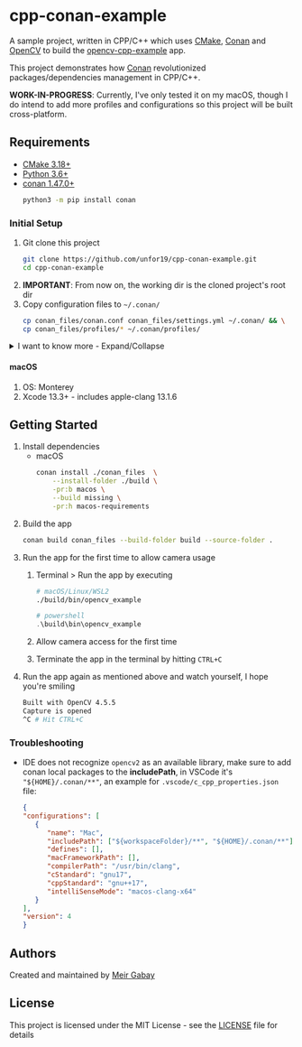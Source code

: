 # cpp-conan-example

A sample project, written in CPP/C++ which uses [CMake](https://cmake.org/), [Conan](https://conan.io/) and [OpenCV](https://opencv.org/) to build the [opencv-cpp-example](https://github.com/opencv/opencv/tree/master/samples/cpp/example_cmake) app.

This project demonstrates how [Conan](https://blog.conan.io/) revolutionized packages/dependencies management in CPP/C++.

**WORK-IN-PROGRESS**: Currently, I've only tested it on my macOS, though I do intend to add more profiles and configurations so this project will be built cross-platform.

## Requirements

- [CMake 3.18+](https://cmake.org/download/)
- [Python 3.6+](https://www.python.org/downloads/)
- [conan 1.47.0+](https://docs.conan.io/en/latest/installation.html)
  ```bash
  python3 -m pip install conan
  ```

### Initial Setup


1. Git clone this project
   ```bash
   git clone https://github.com/unfor19/cpp-conan-example.git
   cd cpp-conan-example
   ```
1. **IMPORTANT**: From now on, the working dir is the cloned project's root dir
2. Copy configuration files to `~/.conan/`
   ```bash
   cp conan_files/conan.conf conan_files/settings.yml ~/.conan/ && \
   cp conan_files/profiles/* ~/.conan/profiles/
   ```

<details>

<summary>I want to know more - Expand/Collapse</summary>

#### Conan Profiles

I'm using [Conan Profiles](https://docs.conan.io/en/latest/reference/profiles.html) per operating system and architecture. 

> Profiles allows users to set a complete configuration set for settings, options, environment variables, and build requirements in a file. [Source](https://docs.conan.io/en/latest/reference/profiles.html)

Check the [conan_files/profiles](./conan_files/profiles) that I've created to build this project.

#### settings.yml

> The input settings for packages in Conan are predefined in ~/.conan/settings.yml file, so only a few like os or compiler are possible. These are the default values, but it is possible to customize them, see Customizing settings. [Source](https://docs.conan.io/en/latest/reference/config_files/settings.yml.html)

I customized this file by adding the value `13.1` to `compiler.apple-clang.version`.

#### Remote registry

We'll use [conancenter](https://docs.conan.io/en/latest/uploading_packages/remotes.html#conancenter) as the default remote registry to fetch dependencies, that is why I haven't added it.

</details>

#### macOS

1. OS: Monterey
2. Xcode 13.3+ - includes apple-clang 13.1.6


## Getting Started

1. Install dependencies
   - macOS
        ```bash
        conan install ./conan_files  \
            --install-folder ./build \
            -pr:b macos \
            --build missing \
            -pr:h macos-requirements 
        ```
2. Build the app
   ```bash
   conan build conan_files --build-folder build --source-folder .
   ```
3. Run the app for the first time to allow camera usage
    1. Terminal > Run the app by executing
       ```bash
       # macOS/Linux/WSL2
       ./build/bin/opencv_example
       ```

       ```powershell
       # powershell
       .\build\bin\opencv_example
       ```
    2. Allow camera access for the first time
    3. Terminate the app in the terminal by hitting `CTRL+C`
4. Run the app again as mentioned above and watch yourself, I hope you're smiling
   ```bash
   Built with OpenCV 4.5.5
   Capture is opened
   ^C # Hit CTRL+C
   ```


### Troubleshooting

- IDE does not recognize `opencv2` as an available library, make sure to add conan local packages to the **includePath**, in VSCode it's `"${HOME}/.conan/**"`, an example for `.vscode/c_cpp_properties.json` file:
   ```json
   {
   "configurations": [
      {
         "name": "Mac",
         "includePath": ["${workspaceFolder}/**", "${HOME}/.conan/**"],
         "defines": [],
         "macFrameworkPath": [],
         "compilerPath": "/usr/bin/clang",
         "cStandard": "gnu17",
         "cppStandard": "gnu++17",
         "intelliSenseMode": "macos-clang-x64"
      }
   ],
   "version": 4
   }
   ```


## Authors

Created and maintained by [Meir Gabay](https://github.com/unfor19)

## License

This project is licensed under the MIT License - see the [LICENSE](https://github.com/unfor19/cpp-conan-example/blob/master/LICENSE) file for details
